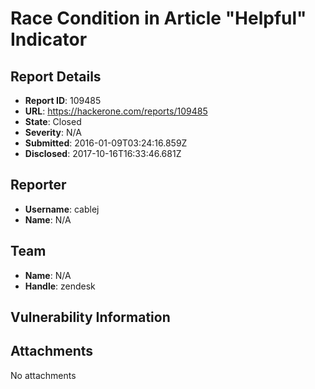 # Race Condition in Article "Helpful" Indicator

## Report Details
- **Report ID**: 109485
- **URL**: https://hackerone.com/reports/109485
- **State**: Closed
- **Severity**: N/A
- **Submitted**: 2016-01-09T03:24:16.859Z
- **Disclosed**: 2017-10-16T16:33:46.681Z

## Reporter
- **Username**: cablej
- **Name**: N/A

## Team
- **Name**: N/A
- **Handle**: zendesk

## Vulnerability Information


## Attachments
No attachments
